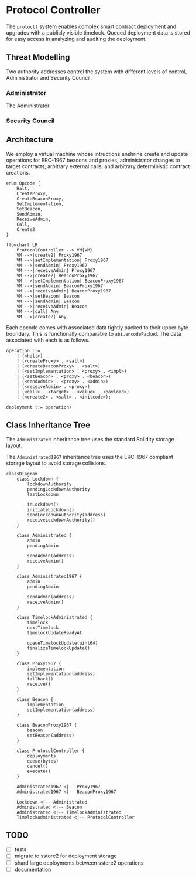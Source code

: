 # Protocol Controller

The `protoctl` system enables complex smart contract deployment and upgrades with a publicly visible
timelock. Queued deployment data is stored for easy access in analyzing and auditing the deployment.

## Threat Modelling

Two authority addresses control the system with different levels of control, Administrator and
Security Council.

### Administrator

The Administrator 

### Security Council

## Architecture

We employ a virtual machine whose intructions enshrine create and update operations for ERC-1967
beacons and proxies, administrator changes to target contracts, arbitrary external calls, and
arbitrary deterministic contract creations.

```solidity
enum Opcode {
    Halt,
    CreateProxy,
    CreateBeaconProxy,
    SetImplementation,
    SetBeacon,
    SendAdmin,
    ReceiveAdmin,
    Call,
    Create2
}
```

```mermaid
flowchart LR
    ProtocolController --> VM{VM}
    VM -->|create2| Proxy1967
    VM -->|setImplementation| Proxy1967
    VM -->|sendAdmin| Proxy1967
    VM -->|receiveAdmin| Proxy1967
    VM -->|create2| BeaconProxy1967
    VM -->|setImplementation| BeaconProxy1967
    VM -->|sendAdmin| BeaconProxy1967
    VM -->|receiveAdmin| BeaconProxy1967
    VM -->|setBeacon| Beacon
    VM -->|sendAdmin| Beacon
    VM -->|receiveAdmin| Beacon
    VM -->|call| Any
    VM -->|create2| Any
```

Each opcode comes with associated data tightly packed to their upper byte boundary. This is
functionally comparable to `abi.encodePacked`. The data associated with each is as follows.

```ebnf
operation ::=
    | (<halt>)
    | (<createProxy> . <salt>)
    | (<createBeaconProxy> . <salt>)
    | (<setImplementation> . <proxy> . <impl>)
    | (<setBeacon> . <proxy> . <beacon>)
    | (<sendAdmin> . <proxy> . <admin>)
    | (<receiveAdmin> . <proxy>)
    | (<call> . <target> . <value> . <payload>)
    | (<create2> . <salt> . <initcode>);

deployment ::= operation+
```

## Class Inheritance Tree

The `Administrated` inheritance tree uses the standard Solidity storage layout.

The `Administrated1967` inheritance tree uses the ERC-1967 compliant storage layout to avoid
storage collisions.

```mermaid
classDiagram
    class Lockdown {
        lockdownAuthority
        pendingLockdownAuthority
        lastLockdown

        inLockdown()
        initiateLockdown()
        sendLockdownAuthority(address)
        receiveLockdownAuthority()
    }

    class Administrated {
        admin
        pendingAdmin

        sendAdmin(address)
        receiveAdmin()
    }

    class Administrated1967 {
        admin
        pendingAdmin

        sendAdmin(address)
        receiveAdmin()
    }

    class TimelockAdministrated {
        timelock
        nextTimelock
        timelockUpdateReadyAt

        queueTimelockUpdate(uint64)
        finalizeTimelockUpdate()
    }

    class Proxy1967 {
        implementation
        setImplementation(address)
        fallback()
        receive()
    }

    class Beacon {
        implementation
        setImplementation(address)
    }

    class BeaconProxy1967 {
        beacon
        setBeacon(address)
    }

    class ProtocolController {
        deployments
        queue(bytes)
        cancel()
        execute()
    }

    Administrated1967 <|-- Proxy1967
    Administrated1967 <|-- BeaconProxy1967

    Lockdown <|-- Administrated
    Administrated <|-- Beacon
    Administrated <|-- TimelockAdministrated
    TimelockAdministrated <|-- ProtocolController
```

## TODO

- [ ] tests
- [ ] migrate to sstore2 for deployment storage
- [ ] shard large deployments between sstore2 operations
- [ ] documentation
